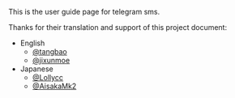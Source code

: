 This is the user guide page for telegram sms. 

Thanks for their translation and support of this project document:

- English
  - [@tangbao](https://github.com/tangbao) 
  - [@jixunmoe](https://github.com/jixunmoe)
- Japanese
  - [@Lollycc](https://github.com/lollycc)
  - [@AisakaMk2](https://github.com/AisakaMk2)